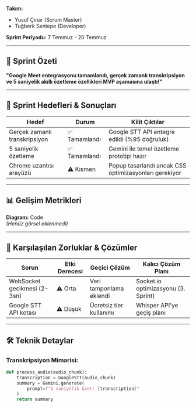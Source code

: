 

**Takım:**  
- Yusuf Çınar (Scrum Master)  
- Tuğberk Sentepe (Developer)  

**Sprint Periyodu:** 7 Temmuz - 20 Temmuz  

---

## 📌 Sprint Özeti  
**"Google Meet entegrasyonu tamamlandı, gerçek zamanlı transkripsiyon ve 5 saniyelik akıllı özetleme özellikleri MVP aşamasına ulaştı!"**

---

## 🎯 Sprint Hedefleri & Sonuçları

| Hedef                    | Durum     | Kilit Çıktılar |
|--------------------------|-----------|----------------|
| Gerçek zamanlı transkripsiyon | ✅ Tamamlandı | Google STT API entegre edildi (%95 doğruluk) |
| 5 saniyelik özetleme     | ✅ Tamamlandı | Gemini ile temel özetleme prototipi hazır |
| Chrome uzantısı arayüzü | ⚠️ Kısmen | Popup tasarlandı ancak CSS optimizasyonları gerekiyor |

---

## 📊 Gelişim Metrikleri  

**Diagram:** Code  
_(Henüz görsel eklenmedi)_

---

## 🚧 Karşılaşılan Zorluklar & Çözümler

| Sorun                     | Etki Derecesi | Geçici Çözüm         | Kalıcı Çözüm Planı              |
|---------------------------|---------------|------------------------|----------------------------------|
| WebSocket gecikmesi (2-3sn) | ⚠️ Orta        | Veri tamponlama eklendi | Socket.io optimizasyonu (3. Sprint) |
| Google STT API kotası     | ⚠️ Düşük       | Ücretsiz tier kullanımı | Whisper API'ye geçiş planı       |

---

## 🛠️ Teknik Detaylar

### Transkripsiyon Mimarisi:

```python
def process_audio(audio_chunk):
    transcription = GoogleSTT(audio_chunk)
    summary = Gemini.generate(
        prompt=f"5 saniyelik özet: {transcription}"
    )
    return summary
